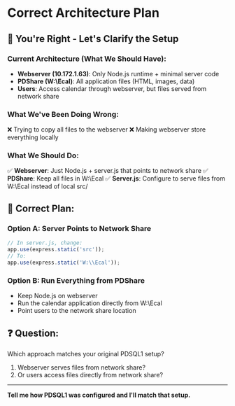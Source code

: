 # Correct Architecture Plan

## 🎯 You're Right - Let's Clarify the Setup

### Current Architecture (What We Should Have):
- **Webserver (10.172.1.63)**: Only Node.js runtime + minimal server code
- **PDShare (W:\Ecal)**: All application files (HTML, images, data)
- **Users**: Access calendar through webserver, but files served from network share

### What We've Been Doing Wrong:
❌ Trying to copy all files to the webserver
❌ Making webserver store everything locally

### What We Should Do:
✅ **Webserver**: Just Node.js + server.js that points to network share
✅ **PDShare**: Keep all files in W:\Ecal
✅ **Server.js**: Configure to serve files from W:\Ecal instead of local src/

## 🔧 Correct Plan:

### Option A: Server Points to Network Share
```javascript
// In server.js, change:
app.use(express.static('src')); 
// To:
app.use(express.static('W:\\Ecal')); 
```

### Option B: Run Everything from PDShare
- Keep Node.js on webserver
- Run the calendar application directly from W:\Ecal
- Point users to the network share location

## ❓ Question:
Which approach matches your original PDSQL1 setup?
1. Webserver serves files from network share?
2. Or users access files directly from network share?

---
**Tell me how PDSQL1 was configured and I'll match that setup.**
